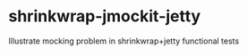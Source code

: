 shrinkwrap-jmockit-jetty
========================

Illustrate mocking problem in shrinkwrap+jetty functional tests
